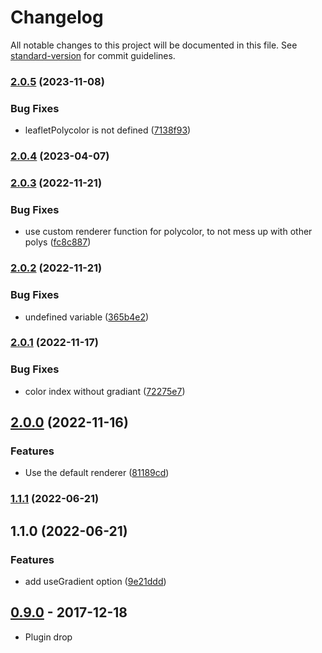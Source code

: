 # Changelog

All notable changes to this project will be documented in this file. See [standard-version](https://github.com/conventional-changelog/standard-version) for commit guidelines.

### [2.0.5](https://github.com/Oliv/leaflet-polycolor/compare/v2.0.4...v2.0.5) (2023-11-08)


### Bug Fixes

* leafletPolycolor is not defined ([7138f93](https://github.com/Oliv/leaflet-polycolor/commit/7138f9366e60793b96488d5ba30cd317dbe2e8b1))

### [2.0.4](https://github.com/Oliv/leaflet-polycolor/compare/v2.0.3...v2.0.4) (2023-04-07)

### [2.0.3](https://github.com/Oliv/leaflet-polycolor/compare/v2.0.2...v2.0.3) (2022-11-21)


### Bug Fixes

* use custom renderer function for polycolor, to not mess up with other polys ([fc8c887](https://github.com/Oliv/leaflet-polycolor/commit/fc8c887bdfa52031b3fdc809cd0e71bd3e92f765))

### [2.0.2](https://github.com/Oliv/leaflet-polycolor/compare/v2.0.1...v2.0.2) (2022-11-21)


### Bug Fixes

* undefined variable ([365b4e2](https://github.com/Oliv/leaflet-polycolor/commit/365b4e2d519110850a042cd836c8bd7c507d0526))

### [2.0.1](https://github.com/Oliv/leaflet-polycolor/compare/v2.0.0...v2.0.1) (2022-11-17)


### Bug Fixes

* color index without gradiant ([72275e7](https://github.com/Oliv/leaflet-polycolor/commit/72275e787c1986f98facb4db4710c2e0f032e0d7))

## [2.0.0](https://github.com/Oliv/leaflet-polycolor/compare/v1.1.1...v2.0.0) (2022-11-16)


### Features

* Use the default renderer ([81189cd](https://github.com/Oliv/leaflet-polycolor/commit/81189cda46c2077e2f091ce0e9e9ac458a9f2a92))

### [1.1.1](https://github.com/Oliv/leaflet-polycolor/compare/v1.1.0...v1.1.1) (2022-06-21)

## 1.1.0 (2022-06-21)


### Features

* add useGradient option ([9e21ddd](https://github.com/Oliv/leaflet-polycolor/commit/9e21ddde77d00465d533802b388138a8ee591247))

## [0.9.0] - 2017-12-18
- Plugin drop

[0.9.0]: https://github.com/Oliv/fade-promise/compare/1.0.0...master
